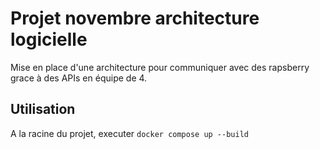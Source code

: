 # Projet novembre architecture logicielle

Mise en place d'une architecture pour communiquer avec des rapsberry grace à des APIs en équipe de 4.

## Utilisation

A la racine du projet, executer `docker compose up --build`
